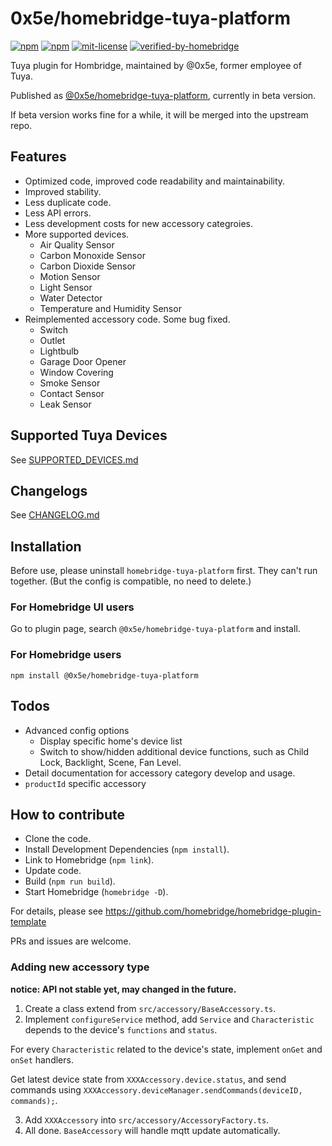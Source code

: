 # 0x5e/homebridge-tuya-platform

[![npm](https://badgen.net/npm/v/@0x5e/homebridge-tuya-platform)](https://npmjs.com/package/@0x5e/homebridge-tuya-platform)
[![npm](https://badgen.net/npm/dt/@0x5e/homebridge-tuya-platform)](https://npmjs.com/package/@0x5e/homebridge-tuya-platform)
[![mit-license](https://badgen.net/npm/license/@0x5e/homebridge-tuya-platform)](https://github.com/0x5e/homebridge-tuya-platform/blob/main/LICENSE)
[![verified-by-homebridge](https://badgen.net/badge/homebridge/verified/purple)](https://github.com/homebridge/homebridge/wiki/Verified-Plugins)

Tuya plugin for Hombridge, maintained by @0x5e, former employee of Tuya.

Published as [@0x5e/homebridge-tuya-platform](https://npmjs.com/package/@0x5e/homebridge-tuya-platform), currently in beta version.

If beta version works fine for a while, it will be merged into the upstream repo.

## Features

- Optimized code, improved code readability and maintainability.
- Improved stability.
- Less duplicate code.
- Less API errors.
- Less development costs for new accessory categroies.
- More supported devices.
    - Air Quality Sensor
    - Carbon Monoxide Sensor
    - Carbon Dioxide Sensor
    - Motion Sensor
    - Light Sensor
    - Water Detector
    - Temperature and Humidity Sensor
- Reimplemented accessory code. Some bug fixed.
    - Switch
    - Outlet
    - Lightbulb
    - Garage Door Opener
    - Window Covering
    - Smoke Sensor
    - Contact Sensor
    - Leak Sensor

## Supported Tuya Devices

See [SUPPORTED_DEVICES.md](./SUPPORTED_DEVICES.md)


## Changelogs

See [CHANGELOG.md](./CHANGELOG.md)


## Installation

Before use, please uninstall `homebridge-tuya-platform` first. They can't run together. (But the config is compatible, no need to delete.)

### For Homebridge UI users

Go to plugin page, search `@0x5e/homebridge-tuya-platform` and install.


### For Homebridge users

```
npm install @0x5e/homebridge-tuya-platform
```


## Todos

- Advanced config options
    - Display specific home's device list
    - Switch to show/hidden additional device functions, such as Child Lock, Backlight, Scene, Fan Level.
- Detail documentation for accessory category develop and usage.
- `productId` specific accessory

## How to contribute

- Clone the code.
- Install Development Dependencies (`npm install`).
- Link to Homebridge (`npm link`).
- Update code.
- Build (`npm run build`).
- Start Homebridge (`homebridge -D`).

For details, please see https://github.com/homebridge/homebridge-plugin-template

PRs and issues are welcome.

### Adding new accessory type

**notice: API not stable yet, may changed in the future.**

1. Create a class extend from `src/accessory/BaseAccessory.ts`.
2. Implement `configureService` method, add `Service` and `Characteristic` depends to the device's `functions` and `status`.

For every `Characteristic` related to the device's state, implement `onGet` and `onSet` handlers.

Get latest device state from `XXXAccessory.device.status`, and send commands using `XXXAccessory.deviceManager.sendCommands(deviceID, commands);`.

3. Add `XXXAccessory` into `src/accessory/AccessoryFactory.ts`.
4. All done. `BaseAccessory` will handle mqtt update automatically.
